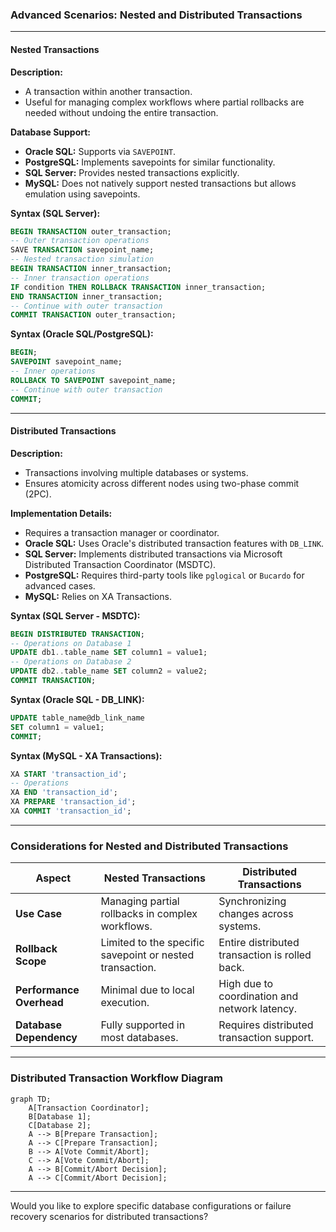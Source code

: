 ### **Advanced Scenarios: Nested and Distributed Transactions**

---

#### **Nested Transactions**  
**Description:**  
- A transaction within another transaction.  
- Useful for managing complex workflows where partial rollbacks are needed without undoing the entire transaction.  

**Database Support:**  
- **Oracle SQL:** Supports via `SAVEPOINT`.  
- **PostgreSQL:** Implements savepoints for similar functionality.  
- **SQL Server:** Provides nested transactions explicitly.  
- **MySQL:** Does not natively support nested transactions but allows emulation using savepoints.

**Syntax (SQL Server):**  
```sql
BEGIN TRANSACTION outer_transaction;
-- Outer transaction operations
SAVE TRANSACTION savepoint_name;
-- Nested transaction simulation
BEGIN TRANSACTION inner_transaction;
-- Inner transaction operations
IF condition THEN ROLLBACK TRANSACTION inner_transaction;
END TRANSACTION inner_transaction;
-- Continue with outer transaction
COMMIT TRANSACTION outer_transaction;
```

**Syntax (Oracle SQL/PostgreSQL):**  
```sql
BEGIN;
SAVEPOINT savepoint_name;
-- Inner operations
ROLLBACK TO SAVEPOINT savepoint_name;
-- Continue with outer transaction
COMMIT;
```

---

#### **Distributed Transactions**  
**Description:**  
- Transactions involving multiple databases or systems.  
- Ensures atomicity across different nodes using two-phase commit (2PC).  

**Implementation Details:**  
- Requires a transaction manager or coordinator.  
- **Oracle SQL:** Uses Oracle's distributed transaction features with `DB_LINK`.  
- **SQL Server:** Implements distributed transactions via Microsoft Distributed Transaction Coordinator (MSDTC).  
- **PostgreSQL:** Requires third-party tools like `pglogical` or `Bucardo` for advanced cases.  
- **MySQL:** Relies on XA Transactions.

**Syntax (SQL Server - MSDTC):**  
```sql
BEGIN DISTRIBUTED TRANSACTION;
-- Operations on Database 1
UPDATE db1..table_name SET column1 = value1;
-- Operations on Database 2
UPDATE db2..table_name SET column2 = value2;
COMMIT TRANSACTION;
```

**Syntax (Oracle SQL - DB_LINK):**  
```sql
UPDATE table_name@db_link_name
SET column1 = value1;
COMMIT;
```

**Syntax (MySQL - XA Transactions):**  
```sql
XA START 'transaction_id';
-- Operations
XA END 'transaction_id';
XA PREPARE 'transaction_id';
XA COMMIT 'transaction_id';
```

---

### **Considerations for Nested and Distributed Transactions**  

| **Aspect**               | **Nested Transactions**                | **Distributed Transactions**                 |
|---------------------------|----------------------------------------|---------------------------------------------|
| **Use Case**              | Managing partial rollbacks in complex workflows. | Synchronizing changes across systems.       |
| **Rollback Scope**        | Limited to the specific savepoint or nested transaction. | Entire distributed transaction is rolled back. |
| **Performance Overhead**  | Minimal due to local execution.        | High due to coordination and network latency. |
| **Database Dependency**   | Fully supported in most databases.     | Requires distributed transaction support.    |

---

### **Distributed Transaction Workflow Diagram**
```mermaid
graph TD;
    A[Transaction Coordinator];
    B[Database 1];
    C[Database 2];
    A --> B[Prepare Transaction];
    A --> C[Prepare Transaction];
    B --> A[Vote Commit/Abort];
    C --> A[Vote Commit/Abort];
    A --> B[Commit/Abort Decision];
    A --> C[Commit/Abort Decision];
```

---

Would you like to explore specific database configurations or failure recovery scenarios for distributed transactions?